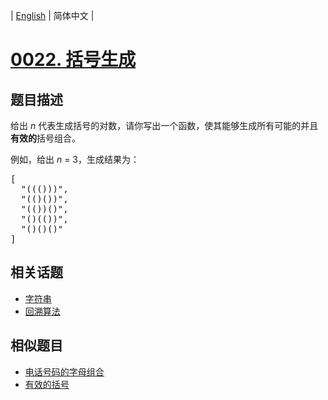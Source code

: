 
| [English](README_EN.md) | 简体中文 |
# [0022. 括号生成](https://leetcode-cn.com/problems/generate-parentheses/)
## 题目描述
<p>给出&nbsp;<em>n</em>&nbsp;代表生成括号的对数，请你写出一个函数，使其能够生成所有可能的并且<strong>有效的</strong>括号组合。</p>

<p>例如，给出&nbsp;<em>n </em>=<em> </em>3，生成结果为：</p>

<pre>[
  &quot;((()))&quot;,
  &quot;(()())&quot;,
  &quot;(())()&quot;,
  &quot;()(())&quot;,
  &quot;()()()&quot;
]
</pre>

## 相关话题
- [字符串](https://leetcode-cn.com/tag/string)
- [回溯算法](https://leetcode-cn.com/tag/backtracking)
## 相似题目
- [电话号码的字母组合](../letter-combinations-of-a-phone-number/README.md)
- [有效的括号](../valid-parentheses/README.md)
